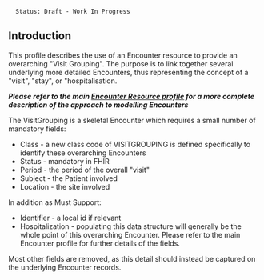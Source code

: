       Status: Draft - Work In Progress


## **Introduction**
This profile describes the use of an Encounter resource to provide an overarching "Visit Grouping". The purpose is to link together several underlying more detailed Encounters, thus representing the concept of a "visit", "stay", or "hospitalisation.

***Please refer to the main [Encounter Resource profile](StructureDefinition-Yhcr-Encounter.html) for a more complete description of the approach to modelling Encounters***

The VisitGrouping is a skeletal Encounter which requires a small number of mandatory fields:
 - Class - a new class code of VISITGROUPING is defined specifically to identify these overarching Encounters
 - Status - mandatory in FHIR
 - Period - the period of the overall "visit"
 - Subject - the Patient involved
 - Location - the site involved

 In addition as Must Support:
  - Identifier - a local id if relevant
  - Hospitalization - populating this data structure will generally be the whole point of this overarching Encounter. Please refer to the main Encounter profile for further details of the fields.

Most other fields are removed, as this detail should instead be captured on the underlying Encounter records.


